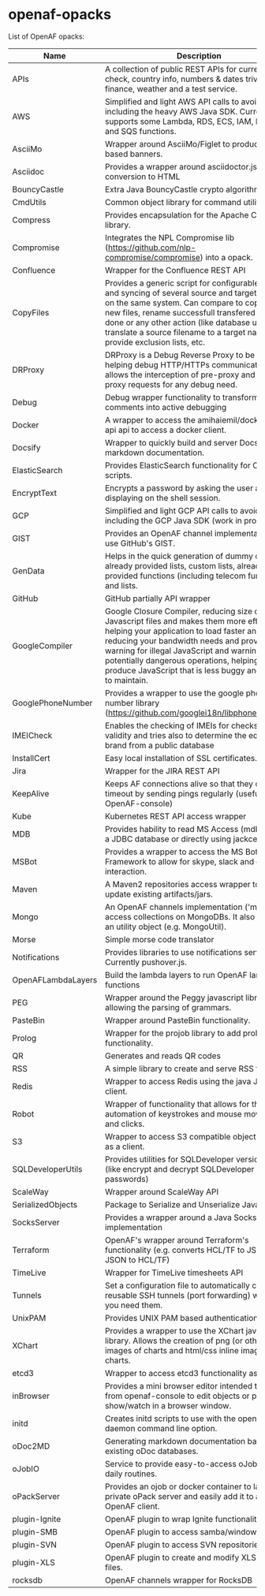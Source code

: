   # openaf-opacks
  
  List of OpenAF opacks:
  
  | Name   | Description   |
  |--------|---------------|
  |APIs|A collection of public REST APIs for currency check, country info, numbers &amp; dates trivia, GeoIP, finance, weather and a test service.|
  |AWS|Simplified and light AWS API calls to avoid including the heavy AWS Java SDK. Currently supports some Lambda, RDS, ECS, IAM, DYNAMO and SQS functions.|
  |AsciiMo|Wrapper around AsciiMo/Figlet to produce ascii based banners.|
  |Asciidoc|Provides a wrapper around asciidoctor.js enabling conversion to HTML|
  |BouncyCastle|Extra Java BouncyCastle crypto algorithms.|
  |CmdUtils|Common object library for command utilities|
  |Compress|Provides encapsulation for the Apache Compress library.|
  |Compromise|Integrates the NPL Compromise lib (https://github.com/nlp-compromise/compromise) into a opack.|
  |Confluence|Wrapper for the Confluence REST API|
  |CopyFiles|Provides a generic script for configurable copy and syncing of several source and target folders on the same system. Can compare to copy only new files, rename successfull transfered files to done or any other action (like database update), translate a source filename to a target name, provide exclusion lists, etc.|
  |DRProxy|DRProxy is a Debug Reverse Proxy to be used in helping debug HTTP/HTTPs communication. It allows the interception of pre-proxy and post-proxy requests for any debug need.|
  |Debug|Debug wrapper functionality to transform comments into active debugging|
  |Docker|A wrapper to access the amihaiemil/docker-java-api api to access a docker client.|
  |Docsify|Wrapper to quickly build and server Docsify markdown documentation.|
  |ElasticSearch|Provides ElasticSearch functionality for OpenAF scripts.|
  |EncryptText|Encrypts a password by asking the user and not displaying on the shell session.|
  |GCP|Simplified and light GCP API calls to avoid including the GCP Java SDK (work in progress)|
  |GIST|Provides an OpenAF channel implementation to use GitHub&#x27;s GIST.|
  |GenData|Helps in the quick generation of dummy data with already provided lists, custom lists, already provided functions (including telecom functions) and lists.|
  |GitHub|GitHub partially API wrapper|
  |GoogleCompiler|Google Closure Compiler, reducing size of Javascript files and makes them more efficient helping your application to load faster and reducing your bandwidth needs and provides warning for illegal JavaScript and warnings for potentially dangerous operations, helping you to produce JavaScript that is less buggy and easier to maintain.|
  |GooglePhoneNumber|Provides a wrapper to use the google phone number library (https://github.com/googlei18n/libphonenumber/).|
  |IMEICheck|Enables the checking of IMEIs for checksum validity and tries also to determine the equipment brand from a public database|
  |InstallCert|Easy local installation of SSL certificates.|
  |Jira|Wrapper for the JIRA REST API|
  |KeepAlive|Keeps AF connections alive so that they don&#x27;t timeout by sending pings regularly (useful with OpenAF-console)|
  |Kube|Kubernetes REST API access wrapper|
  |MDB|Provides hability to read MS Access (mdb) files as a JDBC database or directly using jackcess.|
  |MSBot|Provides a wrapper to access the MS Bot Framework to allow for skype, slack and others interaction.|
  |Maven|A Maven2 repositories access wrapper to get or update existing artifacts/jars.|
  |Mongo|An OpenAF channels implementation (&#x27;mongo&#x27;) to access collections on MongoDBs. It also includes an utility object (e.g. MongoUtil).|
  |Morse|Simple morse code translator|
  |Notifications|Provides libraries to use notifications services. Currently pushover.js.|
  |OpenAFLambdaLayers|Build the lambda layers to run OpenAF lambda functions|
  |PEG|Wrapper around the Peggy javascript library allowing the parsing of grammars.|
  |PasteBin|Wrapper around PasteBin functionality.|
  |Prolog|Wrapper for the projob library to add prolog functionality.|
  |QR|Generates and reads QR codes|
  |RSS|A simple library to create and serve RSS feeds.|
  |Redis|Wrapper to access Redis using the java Jedis client.|
  |Robot|Wrapper of functionality that allows for the automation of keystrokes and mouse movements and clicks.|
  |S3|Wrapper to access S3 compatible object storages as a client.|
  |SQLDeveloperUtils|Provides utilities for SQLDeveloper version &gt;&#x3D; 4 (like encrypt and decrypt SQLDeveloper passwords)|
  |ScaleWay|Wrapper around ScaleWay API|
  |SerializedObjects|Package to Serialize and Unserialize Java Objects|
  |SocksServer|Provides a wrapper around a Java SocksServer implementation|
  |Terraform|OpenAF&#x27;s wrapper around Terraform&#x27;s functionality (e.g. converts HCL/TF to JSON and JSON to HCL/TF)|
  |TimeLive|Wrapper for TimeLive timesheets API|
  |Tunnels|Set a configuration file to automatically connect reusable SSH tunnels (port forwarding) whenever you need them.|
  |UnixPAM|Provides UNIX PAM based authentication|
  |XChart|Provides a wrapper to use the XChart java charts library. Allows the creation of png (or others) images of charts and html/css inline images of charts.|
  |etcd3|Wrapper to access etcd3 functionality as a client|
  |inBrowser|Provides a mini browser editor intended to use from openaf-console to edit objects or perform show/watch in a browser window.|
  |initd|Creates initd scripts to use with the openaf&#x27;s --daemon command line option.|
  |oDoc2MD|Generating markdown documentation based on existing oDoc databases.|
  |oJobIO|Service to provide easy-to-access oJobs for daily routines.|
  |oPackServer|Provides an ojob or docker container to launch a private oPack server and easily add it to any OpenAF client.|
  |plugin-Ignite|OpenAF plugin to wrap Ignite functionality.|
  |plugin-SMB|OpenAF plugin to access samba/window shares.|
  |plugin-SVN|OpenAF plugin to access SVN repositories.|
  |plugin-XLS|OpenAF plugin to create and modify XLS and DOC files.|
  |rocksdb|OpenAF channels wrapper for RocksDB|
  